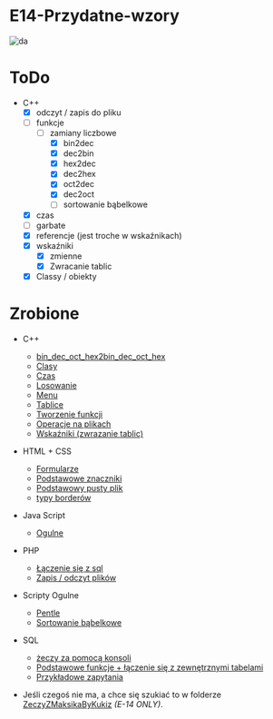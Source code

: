 # E14-Przydatne-wzory
![da]()
# ToDo
* C++
    * [x] odczyt / zapis do pliku
    * [ ] funkcje
        * [ ] zamiany liczbowe
            * [x] bin2dec
            * [x] dec2bin
            * [x] hex2dec
            * [x] dec2hex
            * [x] oct2dec
            * [x] dec2oct
            * [ ] sortowanie bąbelkowe
    * [x] czas
    * [ ] garbate
    * [x] referencje (jest troche w wskaźnikach)
    * [x] wskaźniki
        * [x] zmienne
        * [x] Zwracanie tablic
    * [x] Classy / obiekty

# Zrobione
* C++
    * [bin_dec_oct_hex2bin_dec_oct_hex](C++/funkcje/bin_dec_oct_hex2bin_dec_oct_hex.md)
    * [Clasy](C++/clasy.cpp)
    * [Czas](C++/czas.cpp)
    * [Losowanie](C++/Losowanie-liczb.md)
    * [Menu](C++/Menu.md)
    * [Tablice](C++/Tablice.md)
    * [Tworzenie funkcji](C++/Tworzenie-funkcji.md)
    * [Operacje na plikach](C++/pliki/pliki.md)
    * [Wskaźniki (zwrazanie tablic)](C++/wsk.md)

* HTML + CSS
    * [Formularze](HTML/formularze.html)
    * [Podstawowe znaczniki](HTML/podstawowe-znaczniki.html)
    * [Podstawowy pusty plik](HTML/podstawowy-pusty-plik.html)
    * [typy borderów](HTML/border-css.html)

* Java Script
    * [Ogulne](JavaScript/ogolne.md)

* PHP
    * [Łączenie się z sql](PHP/polaczZSql.php)
    * [Zapis / odczyt plików](PHP/ZapisDoPliu.php)

* Scripty Ogulne
    * [Pentle](ScriptyOgulne/pentle.php)
    * [Sortowanie bąbelkowe](ScriptyOgulne/sortowanieBabelkowe.php)

* SQL
    * [żeczy za pomocą konsoli](SQL/Jak-robić-wszystko-z-konsoli.md)
    * [Podstawowe funkcje + łączenie się z zewnętrznymi tabelami](SQL/Funkcje.md)
    * [Przykładowe zapytania](SQL/przykładowe-zapytania.sql)

* Jeśli czegoś nie ma, a chce się szukiać to w folderze [ZeczyZMaksikaByKukiz](ZeczyZMaksikaByKukiz) _(E-14 ONLY)_.